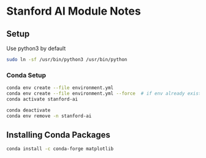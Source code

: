 # Stanford AI Module Notes

## Setup

Use python3 by default
```bash
sudo ln -sf /usr/bin/python3 /usr/bin/python
```


### Conda Setup
```bash
conda env create --file environment.yml
conda env create --file environment.yml --force  # if env already exists
conda activate stanford-ai

conda deactivate
conda env remove -n stanford-ai
```

## Installing Conda Packages
```bash
conda install -c conda-forge matplotlib
```
